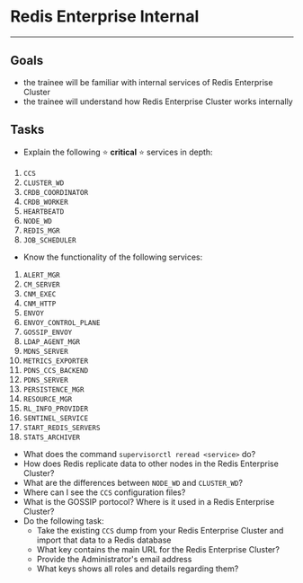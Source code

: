 # Redis Enterprise Internal
---
## Goals
* the trainee will be familiar with internal services of Redis Enterprise Cluster
* the trainee will understand how Redis Enterprise Cluster works internally

## Tasks
* Explain the following :star: **critical** :star: services in depth:                  
1. `CCS`
2. `CLUSTER_WD`
3. `CRDB_COORDINATOR`
4. `CRDB_WORKER`
5. `HEARTBEATD`
6. `NODE_WD`
7. `REDIS_MGR`
8. `JOB_SCHEDULER`

* Know the functionality of the following services:
1. `ALERT_MGR`
2. `CM_SERVER`
3. `CNM_EXEC`
4. `CNM_HTTP`
5. `ENVOY`
6. `ENVOY_CONTROL_PLANE`
7. `GOSSIP_ENVOY`
8. `LDAP_AGENT_MGR`
9. `MDNS_SERVER`
10. `METRICS_EXPORTER`
11. `PDNS_CCS_BACKEND`
12. `PDNS_SERVER`
13. `PERSISTENCE_MGR`
14. `RESOURCE_MGR`
15. `RL_INFO_PROVIDER`
16. `SENTINEL_SERVICE`
17. `START_REDIS_SERVERS`
18. `STATS_ARCHIVER`

* What does the command `supervisorctl reread <service>` do?
* How does Redis replicate data to other nodes in the Redis Enterprise Cluster?
* What are the differences between `NODE_WD` and `CLUSTER_WD`?
* Where can I see the `CCS` configuration files?
* What is the GOSSIP portocol? Where is it used in a Redis Enterprise Cluster?
* Do the following task:
  * Take the existing `CCS` dump from your Redis Enterprise Cluster and import that data to a Redis database
  * What key contains the main URL for the Redis Enterprise Cluster?
  * Provide the Administrator's email address
  * What keys shows all roles and details regarding them?
